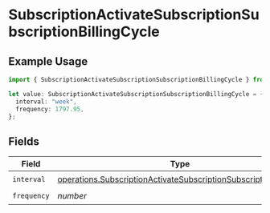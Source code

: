# SubscriptionActivateSubscriptionSubscriptionBillingCycle

## Example Usage

```typescript
import { SubscriptionActivateSubscriptionSubscriptionBillingCycle } from "jani-payments/models/operations";

let value: SubscriptionActivateSubscriptionSubscriptionBillingCycle = {
  interval: "week",
  frequency: 1797.95,
};
```

## Fields

| Field                                                                                                                                              | Type                                                                                                                                               | Required                                                                                                                                           | Description                                                                                                                                        |
| -------------------------------------------------------------------------------------------------------------------------------------------------- | -------------------------------------------------------------------------------------------------------------------------------------------------- | -------------------------------------------------------------------------------------------------------------------------------------------------- | -------------------------------------------------------------------------------------------------------------------------------------------------- |
| `interval`                                                                                                                                         | [operations.SubscriptionActivateSubscriptionSubscriptionInterval](../../models/operations/subscriptionactivatesubscriptionsubscriptioninterval.md) | :heavy_check_mark:                                                                                                                                 | N/A                                                                                                                                                |
| `frequency`                                                                                                                                        | *number*                                                                                                                                           | :heavy_check_mark:                                                                                                                                 | N/A                                                                                                                                                |